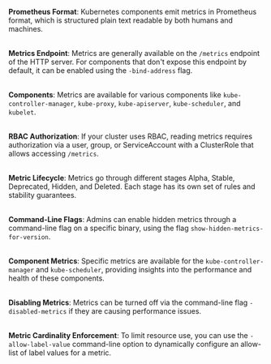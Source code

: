 
**Prometheus Format**: Kubernetes components emit metrics in Prometheus format, which is structured plain text readable by both humans and machines.
<br/><br/>

**Metrics Endpoint**: Metrics are generally available on the `/metrics` endpoint of the HTTP server. For components that don't expose this endpoint by default, it can be enabled using the `-bind-address` flag.
<br/><br/>

**Components**: Metrics are available for various components like `kube-controller-manager`, `kube-proxy`, `kube-apiserver`, `kube-scheduler`, and `kubelet`.
<br/><br/>

**RBAC Authorization**: If your cluster uses RBAC, reading metrics requires authorization via a user, group, or ServiceAccount with a ClusterRole that allows accessing `/metrics`.
<br/><br/>

**Metric Lifecycle**: Metrics go through different stages Alpha, Stable, Deprecated, Hidden, and Deleted. Each stage has its own set of rules and stability guarantees.
<br/><br/>

**Command-Line Flags**: Admins can enable hidden metrics through a command-line flag on a specific binary, using the flag `show-hidden-metrics-for-version`.
<br/><br/>

**Component Metrics**: Specific metrics are available for the `kube-controller-manager` and `kube-scheduler`, providing insights into the performance and health of these components.
<br/><br/>

**Disabling Metrics**: Metrics can be turned off via the command-line flag `-disabled-metrics` if they are causing performance issues.
<br/><br/>

**Metric Cardinality Enforcement**: To limit resource use, you can use the `-allow-label-value` command-line option to dynamically configure an allow-list of label values for a metric.